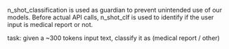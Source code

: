 n_shot_classification is used as guardian to prevent unintended use of our models. Before actual API calls, n_shot_clf is used to identify if the user input is medical report or not.

task: given a ~300 tokens input text, classify it as (medical report / other)
